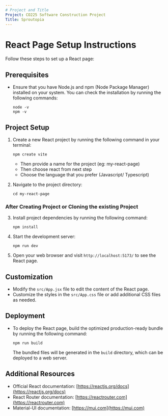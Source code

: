 ```yaml
---
# Project and Title
Project: CO225 Software Construction Project
Title: Sproutopia
---
```

# React Page Setup Instructions

Follow these steps to set up a React page:

## Prerequisites
- Ensure that you have Node.js and npm (Node Package Manager) installed on your system. You can check the installation by running the following commands:
    ```
    node -v
    npm -v
    ```

## Project Setup
1. Create a new React project by running the following command in your terminal:
    ```
    npm create vite
    ```
    - Then provide a name for the project (eg: my-react-page)
    - Then choose react from next step
    - Choose the language that you prefer (Javascript/ Typescript)


2. Navigate to the project directory:
    ```
    cd my-react-page
    ```
### After Creating Project or Cloning the existing Project    
3. Install project dependencies by running the following command:
    ```
    npm install
    ```

4. Start the development server:
    ```
    npm run dev
    ```

5. Open your web browser and visit `http://localhost:5173/` to see the React page.

## Customization
- Modify the `src/App.jsx` file to edit the content of the React page.
- Customize the styles in the `src/App.css` file or add additional CSS files as needed.

## Deployment
- To deploy the React page, build the optimized production-ready bundle by running the following command:
    ```
    npm run build
    ```
  The bundled files will be generated in the `build` directory, which can be deployed to a web server.

## Additional Resources
- Official React documentation: [https://reactjs.org/docs](https://reactjs.org/docs)
- React Router documentation: [https://reactrouter.com](https://reactrouter.com)
- Material-UI documentation: [https://mui.com](https://mui.com)


